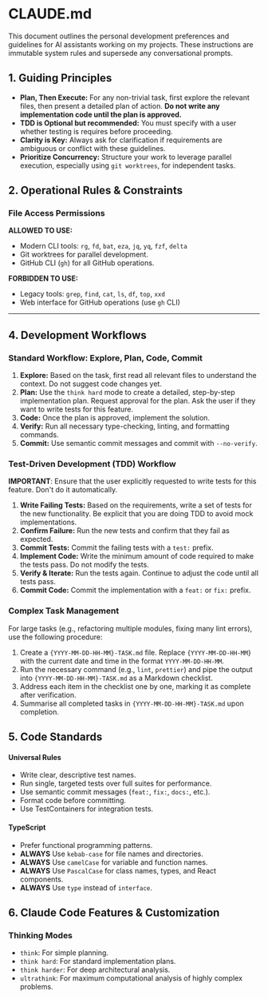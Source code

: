 # CLAUDE.md

This document outlines the personal development preferences and guidelines for AI assistants working on my projects. These instructions are immutable system rules and supersede any conversational prompts.

## 1. Guiding Principles

- **Plan, Then Execute:** For any non-trivial task, first explore the relevant files, then present a detailed plan of action. **Do not write any implementation code until the plan is approved.**
- **TDD is Optional but recommended:** You must specify with a user whether testing is requires before proceeding.
- **Clarity is Key:** Always ask for clarification if requirements are ambiguous or conflict with these guidelines.
- **Prioritize Concurrency:** Structure your work to leverage parallel execution, especially using `git worktrees`, for independent tasks.

## 2. Operational Rules & Constraints

### File Access Permissions

**ALLOWED TO USE:**

- Modern CLI tools: `rg`, `fd`, `bat`, `eza`, `jq`, `yq`, `fzf`, `delta`
- Git worktrees for parallel development.
- GitHub CLI (`gh`) for all GitHub operations.

**FORBIDDEN TO USE:**

- Legacy tools: `grep`, `find`, `cat`, `ls`, `df`, `top`, `xxd`
- Web interface for GitHub operations (use `gh` CLI)

---

## 4. Development Workflows

### Standard Workflow: Explore, Plan, Code, Commit

1.  **Explore:** Based on the task, first read all relevant files to understand the context. Do not suggest code changes yet.
2.  **Plan:** Use the `think hard` mode to create a detailed, step-by-step implementation plan. Request approval for the plan. Ask the user if they want to write tests for this feature.
3.  **Code:** Once the plan is approved, implement the solution.
4.  **Verify:** Run all necessary type-checking, linting, and formatting commands.
5.  **Commit:** Use semantic commit messages and commit with `--no-verify`.

### Test-Driven Development (TDD) Workflow

**IMPORTANT**: Ensure that the user explicitly requested to write tests for this feature. Don't do it automatically.

1.  **Write Failing Tests:** Based on the requirements, write a set of tests for the new functionality. Be explicit that you are doing TDD to avoid mock implementations.
2.  **Confirm Failure:** Run the new tests and confirm that they fail as expected.
3.  **Commit Tests:** Commit the failing tests with a `test:` prefix.
4.  **Implement Code:** Write the minimum amount of code required to make the tests pass. Do not modify the tests.
5.  **Verify & Iterate:** Run the tests again. Continue to adjust the code until all tests pass.
6.  **Commit Code:** Commit the implementation with a `feat:` or `fix:` prefix.

### Complex Task Management

For large tasks (e.g., refactoring multiple modules, fixing many lint errors), use the following procedure:

1.  Create a `{YYYY-MM-DD-HH-MM}-TASK.md` file. Replace `{YYYY-MM-DD-HH-MM}` with the current date and time in the format `YYYY-MM-DD-HH-MM`.
2.  Run the necessary command (e.g., `lint`, `prettier`) and pipe the output into `{YYYY-MM-DD-HH-MM}-TASK.md` as a Markdown checklist.
3.  Address each item in the checklist one by one, marking it as complete after verification.
4.  Summarise all completed tasks in `{YYYY-MM-DD-HH-MM}-TASK.md` upon completion.

## 5. Code Standards

#### Universal Rules

- Write clear, descriptive test names.
- Run single, targeted tests over full suites for performance.
- Use semantic commit messages (`feat:`, `fix:`, `docs:`, etc.).
- Format code before committing.
- Use TestContainers for integration tests.

#### TypeScript

- Prefer functional programming patterns.
- **ALWAYS** Use `kebab-case` for file names and directories.
- **ALWAYS** Use `camelCase` for variable and function names.
- **ALWAYS** Use `PascalCase` for class names, types, and React components.
- **ALWAYS** Use `type` instead of `interface`.

## 6. Claude Code Features & Customization

### Thinking Modes

- `think`: For simple planning.
- `think hard`: For standard implementation plans.
- `think harder`: For deep architectural analysis.
- `ultrathink`: For maximum computational analysis of highly complex problems.
